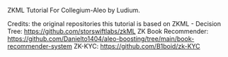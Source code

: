 ZKML Tutorial For Collegium-Aleo by Ludium. 

Credits: the original repositories this tutorial is based on 
ZKML - Decision Tree: https://github.com/storswiftlabs/zkML
ZK Book Recommender: https://github.com/Danielto1404/aleo-boosting/tree/main/book-recommender-system
ZK-KYC: https://github.com/B1boid/zk-KYC
